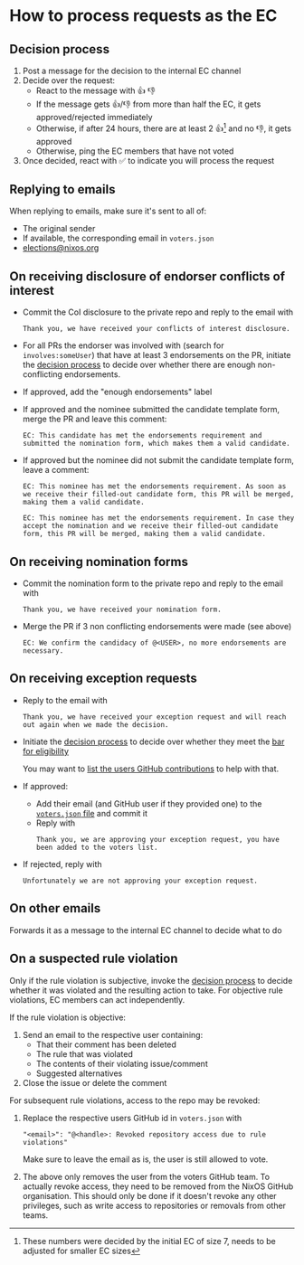 # How to process requests as the EC

## Decision process

1. Post a message for the decision to the internal EC channel
2. Decide over the request:
   - React to the message with :+1: :-1:
   - If the message gets :+1:/:-1: from more than half the EC, it gets approved/rejected immediately
   - Otherwise, if after 24 hours, there are at least 2 :+1:[^1] and no :-1:, it gets approved
   - Otherwise, ping the EC members that have not voted
3. Once decided, react with :white_check_mark: to indicate you will process the request

[^1]: These numbers were decided by the initial EC of size 7, needs to be adjusted for smaller EC sizes

## Replying to emails

When replying to emails, make sure it's sent to all of:
- The original sender
- If available, the corresponding email in `voters.json`
- <elections@nixos.org>

## On receiving disclosure of endorser conflicts of interest

- Commit the CoI disclosure to the private repo and reply to the email with
  ```
  Thank you, we have received your conflicts of interest disclosure.
  ```
- For all PRs the endorser was involved with (search for `involves:someUser`) that have at least 3 endorsements on the PR,
  initiate the [decision process](#decision-process) to decide over whether there are enough non-conflicting endorsements.
- If approved, add the "enough endorsements" label
- If approved and the nominee submitted the candidate template form, merge the PR and leave this comment:
  ```
  EC: This candidate has met the endorsements requirement and submitted the nomination form, which makes them a valid candidate.
  ```
- If approved but the nominee did not submit the candidate template form, leave a comment:
  ```
  EC: This nominee has met the endorsements requirement. As soon as we receive their filled-out candidate form, this PR will be merged, making them a valid candidate.
  ```

  ```
  EC: This nominee has met the endorsements requirement. In case they accept the nomination and we receive their filled-out candidate form, this PR will be merged, making them a valid candidate.
  ```

## On receiving nomination forms

- Commit the nomination form to the private repo and reply to the email with
  ```
  Thank you, we have received your nomination form.
  ```
- Merge the PR if 3 non conflicting endorsements were made (see above)
  ```
  EC: We confirm the candidacy of @<USER>, no more endorsements are necessary.
  ```

## On receiving exception requests

- Reply to the email with
  ```
  Thank you, we have received your exception request and will reach out again when we made the decision.
  ```

- Initiate the [decision process](#decision-process) to decide over whether they meet the [bar for eligibility](../doc/exception-request.md)

  You may want to [list the users GitHub contributions](../doc/check-contributions.md) to help with that.
- If approved:
  - Add their email (and GitHub user if they provided one) to the [`voters.json` file](../voters.json) and commit it
  - Reply with
    ```
    Thank you, we are approving your exception request, you have been added to the voters list.
    ```
- If rejected, reply with
  ```
  Unfortunately we are not approving your exception request.
  ```

## On other emails

Forwards it as a message to the internal EC channel to decide what to do

## On a suspected rule violation

Only if the rule violation is subjective, invoke the [decision process](#decision-process)
to decide whether it was violated and the resulting action to take.
For objective rule violations, EC members can act independently.

If the rule violation is objective:
1. Send an email to the respective user containing:
   - That their comment has been deleted
   - The rule that was violated
   - The contents of their violating issue/comment
   - Suggested alternatives
1. Close the issue or delete the comment

For subsequent rule violations, access to the repo may be revoked:
1. Replace the respective users GitHub id in `voters.json` with
   ```
   "<email>": "@<handle>: Revoked repository access due to rule violations"
   ```

   Make sure to leave the email as is, the user is still allowed to vote.
1. The above only removes the user from the voters GitHub team.
   To actually revoke access, they need to be removed from the NixOS GitHub organisation.
   This should only be done if it doesn't revoke any other privileges,
   such as write access to repositories or removals from other teams.
